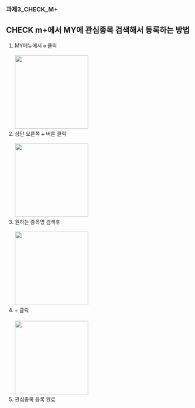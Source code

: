 ### 과제3_CHECK_M+

## CHECK m+에서 MY에 관심종목 검색해서 등록하는 방법

1. MY메뉴에서 `⚙` 클릭<br/><br/><img src="https://github.com/jwahn/ksc_ojt_2023/blob/main/%EA%B3%BC%EC%A0%9C/2%EC%A1%B0/%EA%B3%BC%EC%A0%9C3_%EB%A7%A4%EB%89%B4%EC%96%BC/IMG_1929.PNG" width="200px" height="200px">
2. 상단 오른쪽 `➕` 버튼 클릭<br/><br/><img src="https://github.com/jwahn/ksc_ojt_2023/blob/main/%EA%B3%BC%EC%A0%9C/2%EC%A1%B0/%EA%B3%BC%EC%A0%9C3_%EB%A7%A4%EB%89%B4%EC%96%BC/IMG_1930.PNG" width="200px" height="200px">
3. 원하는 종목명 검색후<br/><br/><img src="https://github.com/jwahn/ksc_ojt_2023/blob/main/%EA%B3%BC%EC%A0%9C/2%EC%A1%B0/%EA%B3%BC%EC%A0%9C3_%EB%A7%A4%EB%89%B4%EC%96%BC/IMG_1931.PNG" width="200px" height="200px">
4. `⭐` 클릭<br/><br/><img src="https://github.com/jwahn/ksc_ojt_2023/blob/main/%EA%B3%BC%EC%A0%9C/2%EC%A1%B0/%EA%B3%BC%EC%A0%9C3_%EB%A7%A4%EB%89%B4%EC%96%BC/IMG_1932.PNG" width="200px" height="200px">
5. 관심종목 등록 완료  





